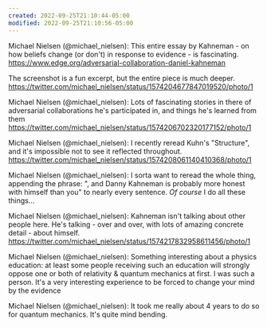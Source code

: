 ```yaml
---
created: 2022-09-25T21:10:44-05:00
modified: 2022-09-25T21:10:56-05:00
---
```


Michael Nielsen (@michael_nielsen): This entire essay by Kahneman - on how beliefs change (or don't) in response to evidence - is fascinating.  https://www.edge.org/adversarial-collaboration-daniel-kahneman 

The screenshot is a fun excerpt, but the entire piece is much deeper. https://twitter.com/michael_nielsen/status/1574204677847019520/photo/1

Michael Nielsen (@michael_nielsen): Lots of fascinating stories in there of adversarial collaborations he's participated in, and things he's learned from them https://twitter.com/michael_nielsen/status/1574206702320177152/photo/1

Michael Nielsen (@michael_nielsen): I recently reread Kuhn's "Structure", and it's impossible not to see it reflected throughout. https://twitter.com/michael_nielsen/status/1574208061140410368/photo/1

Michael Nielsen (@michael_nielsen): I sorta want to reread the whole thing, appending the phrase: ", and Danny Kahneman is probably more honest with himself than you" to nearly every sentence.  _Of course_ I do all these things...

Michael Nielsen (@michael_nielsen): Kahneman isn't talking about other people here. He's talking - over and over, with lots of amazing concrete detail - about himself. https://twitter.com/michael_nielsen/status/1574217832958611456/photo/1

Michael Nielsen (@michael_nielsen): Something interesting about a physics education: at least some people receiving such an education will strongly oppose one or both of relativity & quantum mechanics at first. I was such a person. It's a very interesting experience to be forced to change your mind by the evidence

Michael Nielsen (@michael_nielsen): It took me really about 4 years to do so for quantum mechanics.  It's quite mind bending.
